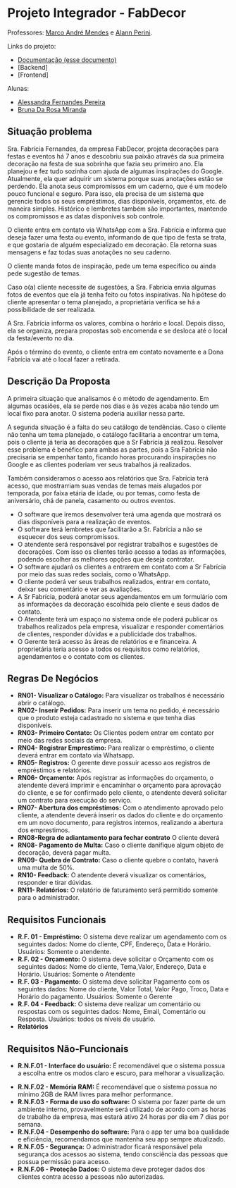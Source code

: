 # Projeto Integrador - FabDecor

Professores: [Marco André Mendes](github.com/marcoandre) e [Alann Perini](https://github.com/AlannKPerini).

Links do projeto:

-   [Documentação (esse documento)](https://github.com/alessandrafr4/fabidecor.git)
-   [Backend]
-   [Frontend]


Alunas: 
- [Alessandra Fernandes Pereira](https://github.com/alessandrafr4)
- [Bruna Da Rosa Miranda](link)

## Situação problema

Sra. Fabrícia Fernandes, da empresa FabDecor, projeta decorações para festas e eventos há 7 anos e descobriu sua paixão através da sua primeira decoração na festa de sua sobrinha que fazia seu primeiro ano. Ela planejou e fez tudo sozinha com ajuda de algumas inspirações do Google. Atualmente, ela quer adquirir um sistema porque suas anotações estão se perdendo. Ela anota seus compromissos em um caderno, que é um modelo pouco funcional e seguro. Para isso, ela precisa de um sistema que gerencie todos os seus empréstimos, dias disponíveis, orçamentos, etc. de maneira simples. Histórico e lembretes também são importantes, mantendo os compromissos e as datas disponíveis sob controle.

O cliente entra em contato via WhatsApp com a Sra. Fabrícia e informa que deseja fazer uma festa ou evento, informando de que tipo de festa se trata, e que gostaria de alguém especializado em decoração. Ela retorna suas mensagens e faz todas suas anotações no seu caderno.

O cliente manda fotos de inspiração, pede um tema específico ou ainda pede sugestão de temas.

Caso o(a) cliente necessite de  sugestões, a Sra. Fabrícia envia algumas fotos de eventos que ela já tenha feito ou fotos inspirativas. Na hipótese do cliente apresentar o tema planejado, a proprietária verifica se há a possibilidade de ser realizada.

A Sra. Fabrícia informa os valores, combina o horário e local. Depois disso, ela se organiza, prepara propostas sob encomenda e se desloca até o local da festa/evento no dia.

Após o término do evento, o cliente entra em contato novamente e a Dona Fabrícia vai até o local fazer a retirada.

## Descrição Da Proposta
  
A primeira situação que analisamos é o método de agendamento. Em algumas ocasiões, ela se perde nos dias e às vezes acaba não tendo um local fixo para anotar. O sistema poderia auxiliar nessa parte.

A segunda situação é a falta do seu catálogo de tendências. Caso o cliente não tenha um tema planejado, o catálogo facilitaria a encontrar um tema, pois o cliente já teria as decorações que a Sr Fabrícia já realizou. Resolver esse problema é benéfico para ambas as partes, pois a Sra Fabrícia não precisaria se empenhar tanto, ficando horas procurando inspirações no Google e as clientes poderiam ver seus trabalhos já realizados.

Também consideramos o acesso aos relatórios que Sra. Fabrícia terá acesso, que mostrarriam suas vendas de temas mais alugados por temporada, por faixa etária de idade, ou por temas, como festa de aniversário, chá de panela, casamento ou outros eventos.

- O software que iremos desenvolver terá uma agenda que mostrará os dias disponíveis para a realização de eventos.
- O software terá lembretes que facilitarão a Sr. Fabrícia a não se esquecer dos seus compromissos.
- O atendente será responsável por registrar trabalhos e sugestões de decorações. Com isso os clientes terão acesso a todas as informações, podendo escolher as melhores opções que deseja contratar.
- O software ajudará os clientes a entrarem em contato com a Sr Fabrícia por meio das suas redes sociais, como o WhatsApp.
- O cliente poderá ver seus trabalhos realizados, entrar em contato, deixar seu comentário e ver as avaliações.
- A Sr Fabrícia, poderá anotar seus agendamentos em um formulário com as informações da decoração escolhida pelo cliente e seus dados de contato.
- O Atendente terá um espaço no sistema onde ele poderá publicar os trabalhos realizados pela empresa, visualizar e responder comentários de clientes, responder dúvidas e a publicidade dos trabalhos.
- O Gerente terá acesso às áreas de relatórios e e financeira. A proprietária teria acesso a todos os requisitos como relatórios, agendamentos e o contato com os clientes. 


## Regras De Negócios 

- **RN01- Visualizar o Catálogo:** Para visualizar os trabalhos é necessário abrir o catálogo. 
- **RN02- Inserir Pedidos:** Para inserir um tema no pedido, é necessário que o produto esteja cadastrado no sistema e que tenha dias disponíveis.
- **RN03- Primeiro Contato:** Os Clientes podem entrar em contato por meio das redes sociais da empresa.
- **RN04- Registrar Emprestimo:** Para realizar o empréstimo, o cliente deverá entrar em contato via Whatsapp. 
- **RN05- Registros:** O gerente deve possuir acesso aos registros de empréstimos e relatórios.
- **RN06- Orçamento:** Após registrar as informações do orçamento, o atendente deverá imprimir e encaminhar o orçamento para aprovação do cliente, e se for confirmado pelo cliente, o atendente deverá solicitar um contrato para execução do serviço.
- **RN07- Abertura dos empréstimos:** Com o atendimento aprovado pelo cliente, a atendente deverá inserir os dados do cliente e do orçamento em um novo documento, para registros internos, realizando a abertura dos emprestimos.
- **RN08-Regra de adiantamento para fechar contrato** O cliente deverá
- **RN08- Pagamento de Multa:** Caso o cliente danifique algum objeto de decoração, deverá pagar multa.
- **RN09- Quebra de Contrato:** Caso o cliente quebre o contato, haverá uma multa de 50%.
- **RN10- Feedback:** O atendente deverá visualizar os comentários, responder e tirar dúvidas.
- **RN11- Relatórios:** O relatório de faturamento será permitido somente para o administrador.

## Requisitos Funcionais

- **R.F. 01 - Empréstimo:** O sistema deve realizar um agendamento com os seguintes dados: Nome do cliente, CPF, Endereço, Data e Horário. Usuários: Somente o atendente.
- **R.F. 02 - Orçamento:** O sistema deve solicitar o Orçamento com os seguintes dados: Nome do cliente, Tema,Valor, Endereço, Data e Horário. 
Usuários: Somente o Atendente
- **R.F. 03 - Pagamento:** O sistema deve solicitar Pagamento com os seguintes dados: Nome do cliente, Valor Total, Valor Pago, Troco, Data e Horário do pagamento. 
Usuários: Somente o Gerente
- **R.F. 04 - Feedback:** O sistema deve realizar um comentário ou respostas com os seguintes dados: Nome, Email, Comentário ou Resposta. 
Usuários: todos os níveis de usuário.
- **Relatórios**

## Requisitos Não-Funcionais

- **R.N.F.01 - Interface do usuário:** É recomendável que o sistema possua a escolha entre os modos claro e escuro, para melhorar a visualização.
<!-- - **R.N.F.02 - Interface do usuário:** É recomendável que o sistema possua varios tipos de traduções. -->
- **R.N.F.02 - Memória RAM:** É recomendável que o sistema possua no mínimo 2GB de RAM livres para melhor performance.
- **R.N.F.03 - Forma de uso do software:** O sistema por fazer parte de um ambiente interno, provavelmente será utilizado de acordo com as horas de trabalho da empresa, mas estará ativo 24 horas por dia em 7 dias por semana.
- **R.N.F.04 - Desempenho do software:**  Para  o app ter uma boa qualidade e eficiẽncia, recomendamos que mantenha seu app sempre atualizado.
- **R.N.F.05 - Segurança:** O administrador ficará responsável pela segurança dos acessos ao sistema, tendo consciência das pessoas que possua permissão para acesso.
- **R.N.F.06 - Proteção Dados:** O sistema deve proteger dados dos clientes contra acesso a pessoas não autorizadas.



